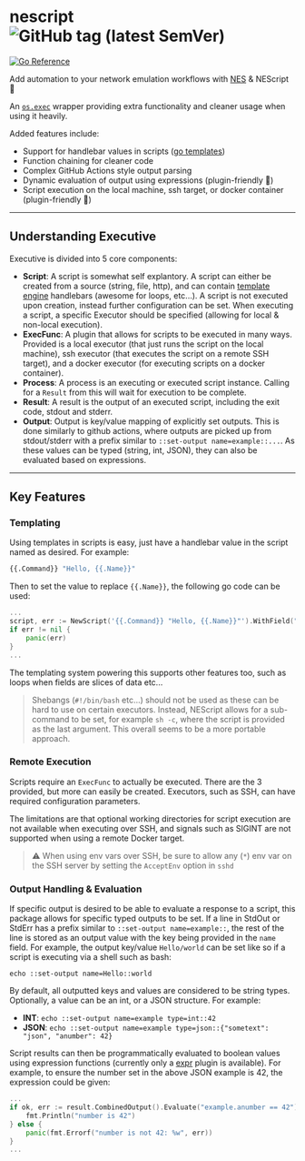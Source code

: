 # nescript    ![GitHub tag (latest SemVer)](https://img.shields.io/github/v/tag/willfantom/nescript?display_name=tag&label=%20&sort=semver)

[![Go Reference](https://pkg.go.dev/badge/github.com/willfantom/nescript.svg)](https://pkg.go.dev/github.com/willfantom/nescript)

<!-- TODO: Add NES repo link -->
Add automation to your network emulation workflows with [NES]() & NEScript 🚀

An [`os.exec`](https://pkg.go.dev/os/exec) wrapper providing extra functionality and cleaner usage when using it heavily.

Added features include:
 - Support for handlebar values in scripts ([go templates](https://pkg.go.dev/text/template))
 - Function chaining for cleaner code
 - Complex GitHub Actions style output parsing
 - Dynamic evaluation of output using expressions (plugin-friendly 🔌)
 - Script execution on the local machine, ssh target, or docker container (plugin-friendly 🔌)

---

## Understanding Executive

Executive is divided into 5 core components:

 - **Script**: A script is somewhat self explantory. A script can either be created from a source (string, file, http), and can contain [template engine](https://pkg.go.dev/text/template) handlebars (awesome for loops, etc...). A script is not executed upon creation, instead further configuration can be set. When executing a script, a specific Executor should be specified (allowing for local & non-local execution).
 - **ExecFunc**: A plugin that allows for scripts to be executed in many ways. Provided is a local executor (that just runs the script on the local machine), ssh executor (that executes the script on a remote SSH target), and a docker executor (for executing scripts on a docker container).
 - **Process**: A process is an executing or executed script instance. Calling for a `Result` from this will wait for execution to be complete. 
 - **Result**: A result is the output of an executed script, including the exit code, stdout and stderr.
 - **Output**: Output is key/value mapping of explicitly set outputs. This is done similarly to github actions, where outputs are picked up from stdout/stderr with a prefix similar to `::set-output name=example::...`. As these values can be typed (string, int, JSON), they can also be evaluated based on expressions.

---

## Key Features

### Templating

Using templates in scripts is easy, just have a handlebar value in the script named as desired. For example:
```bash
{{.Command}} "Hello, {{.Name}}"
```

Then to set the value to replace `{{.Name}}`, the following go code can be used:
```go
...
script, err := NewScript('{{.Command}} "Hello, {{.Name}}"').WithField("Command", "echo").WithField("Name", "world").Compile()
if err != nil {
	panic(err)
}
...
```

The templating system powering this supports other features too, such as loops when fields are slices of data etc...

> Shebangs (`#!/bin/bash` etc...) should not be used as these can be hard to use on certain executors. Instead, NEScript allows for a sub-command to be set, for example `sh -c`, where the script is provided as the last argument. This overall seems to be a more portable approach.

### Remote Execution

Scripts require an `ExecFunc` to actually be executed. There are the 3 provided, but more can easily be created. Executors, such as SSH, can have required configuration parameters.

The limitations are that optional working directories for script execution are not available when executing over SSH, and signals such as SIGINT are not supported when using a remote Docker target.

> ⚠️ When using env vars over SSH, be sure to allow any (`*`) env var on the SSH server by setting the `AcceptEnv` option in `sshd`

### Output Handling & Evaluation

If specific output is desired to be able to evaluate a response to a script, this package allows for specific typed outputs to be set. If a line in StdOut or StdErr has a prefix similar to `::set-output name=example::`, the rest of the line is stored as an output value with the key being provided in the `name` field. For example, the output key/value `Hello/world` can be set like so if a script is executing via a shell such as bash:

```
echo ::set-output name=Hello::world
```

By default, all outputted keys and values are considered to be string types. Optionally, a value can be an int, or a JSON structure. For example:

- **INT**: 		`echo ::set-output name=example type=int::42`
- **JSON**: 	`echo ::set-output name=example type=json::{"sometext": "json", "anumber": 42}` 

Script results can then be programmatically evaluated to boolean values using expression functions (currently only a [expr](https://github.com/antonmedv/expr) plugin is available). For example, to ensure the number set in the above JSON example is 42, the expression could be given:

```go
...
if ok, err := result.CombinedOutput().Evaluate("example.anumber == 42"); err == nil && ok {
	fmt.Println("number is 42")
} else {
	panic(fmt.Errorf("number is not 42: %w", err))
}
...
```


